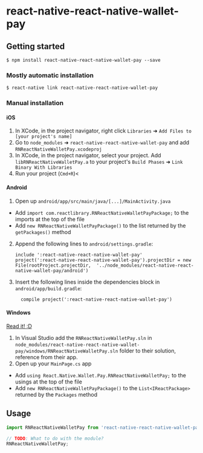 
# react-native-react-native-wallet-pay

## Getting started

`$ npm install react-native-react-native-wallet-pay --save`

### Mostly automatic installation

`$ react-native link react-native-react-native-wallet-pay`

### Manual installation


#### iOS

1. In XCode, in the project navigator, right click `Libraries` ➜ `Add Files to [your project's name]`
2. Go to `node_modules` ➜ `react-native-react-native-wallet-pay` and add `RNReactNativeWalletPay.xcodeproj`
3. In XCode, in the project navigator, select your project. Add `libRNReactNativeWalletPay.a` to your project's `Build Phases` ➜ `Link Binary With Libraries`
4. Run your project (`Cmd+R`)<

#### Android

1. Open up `android/app/src/main/java/[...]/MainActivity.java`
  - Add `import com.reactlibrary.RNReactNativeWalletPayPackage;` to the imports at the top of the file
  - Add `new RNReactNativeWalletPayPackage()` to the list returned by the `getPackages()` method
2. Append the following lines to `android/settings.gradle`:
  	```
  	include ':react-native-react-native-wallet-pay'
  	project(':react-native-react-native-wallet-pay').projectDir = new File(rootProject.projectDir, 	'../node_modules/react-native-react-native-wallet-pay/android')
  	```
3. Insert the following lines inside the dependencies block in `android/app/build.gradle`:
  	```
      compile project(':react-native-react-native-wallet-pay')
  	```

#### Windows
[Read it! :D](https://github.com/ReactWindows/react-native)

1. In Visual Studio add the `RNReactNativeWalletPay.sln` in `node_modules/react-native-react-native-wallet-pay/windows/RNReactNativeWalletPay.sln` folder to their solution, reference from their app.
2. Open up your `MainPage.cs` app
  - Add `using React.Native.Wallet.Pay.RNReactNativeWalletPay;` to the usings at the top of the file
  - Add `new RNReactNativeWalletPayPackage()` to the `List<IReactPackage>` returned by the `Packages` method


## Usage
```javascript
import RNReactNativeWalletPay from 'react-native-react-native-wallet-pay';

// TODO: What to do with the module?
RNReactNativeWalletPay;
```
  